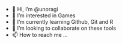 - 👋 Hi, I’m @unoragi
- 👀 I’m interested in Games
- 🌱 I’m currently learning Github, Git and R
- 💞️ I’m looking to collaborate on these tools
- 📫 How to reach me ...

<!---
unoragi/unoragi is a ✨ special ✨ repository because its `README.md` (this file) appears on your GitHub profile.
You can click the Preview link to take a look at your changes.
--->
